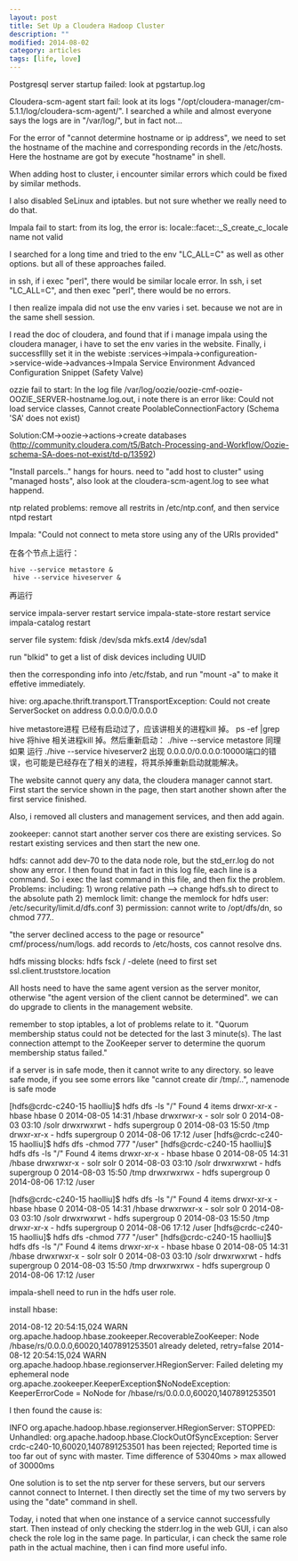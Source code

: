 ```yaml
--- 
layout: post
title: Set Up a Cloudera Hadoop Cluster
description: ""
modified: 2014-08-02
category: articles
tags: [life, love]
---
```


Postgresql server startup failed: look at pgstartup.log

Cloudera-scm-agent start fail: look at its logs "/opt/cloudera-manager/cm-5.1.1/log/cloudera-scm-agent/". I searched a while and almost everyone says the logs are in "/var/log/", but in fact not...

For the error of "cannot determine hostname or ip address", we need to set the hostname of the machine and corresponding records in the /etc/hosts. Here the hostname are got by execute "hostname" in shell.

When adding host to cluster, i encounter similar errors which could be fixed by similar methods.


I also disabled SeLinux and iptables. but not sure whether we really need to do that.


Impala fail to start: 
from its log, the error is: locale::facet::_S_create_c_locale name not valid

I searched for a long time and tried to the env "LC_ALL=C" as well as other options. but all of these approaches failed. 

in ssh, if i exec "perl", there would be similar locale error.
In ssh, i set "LC_ALL=C", and then exec "perl", there would be no errors.

I then realize impala did not use the env varies i set. because we not are in the same shell session.

I read the doc of cloudera, and found that if i manage impala using the cloudera manager, i have to set the env varies in the website. Finally, i successfllly set it in the webiste :services->impala->configureation->service-wide->advances->Impala Service Environment Advanced Configuration Snippet (Safety Valve)


ozzie fail to start:
In the log file /var/log/oozie/oozie-cmf-oozie-OOZIE_SERVER-hostname.log.out, i note there is an error like:
Could not load service classes, Cannot create PoolableConnectionFactory (Schema 'SA' does not exist)

Solution:CM->oozie->actions->create databases (http://community.cloudera.com/t5/Batch-Processing-and-Workflow/Oozie-schema-SA-does-not-exist/td-p/13592)


"Install parcels.." hangs for hours. need to "add host to cluster" using "managed hosts", also look at the cloudera-scm-agent.log to see what happend.

ntp related problems: remove all restrits in /etc/ntp.conf, and then service ntpd restart

Impala: "Could not connect to meta store using any of the URIs provided"

在各个节点上运行：

    hive --service metastore &
     hive --service hiveserver &
再运行

service impala-server restart
service impala-state-store restart
service impala-catalog restart


server file system:
fdisk /dev/sda
mkfs.ext4 /dev/sda1


run "blkid" to get a list of disk devices including UUID

then the corresponding info into /etc/fstab, and run "mount -a" to make it effetive immediately.  

hive:
org.apache.thrift.transport.TTransportException: Could not create ServerSocket on address 0.0.0.0/0.0.0.0

hive metastore进程 已经有启动过了，应该讲相关的进程kill 掉。
ps -ef |grep  hive 
将hive 相关进程kill 掉。然后重新启动：
./hive --service metastore
同理
   如果 运行 ./hive  --service hiveserver2 出现  0.0.0.0/0.0.0.0:10000端口的错误，也可能是已经存在了相关的进程，将其杀掉重新启动就能解决。


The website cannot query any data, the cloudera manager cannot start. First start the service shown in the page, then start another shown after the first service finished.

Also, i removed all clusters and management services, and then add again.

zookeeper: cannot start another server cos there are existing services. So restart existing services and then start the new one.

hdfs: cannot add dev-70 to the data node role, but the std_err.log do not show any error. I then found that in fact in this log file, each line is a command. So i exec the last command in this file, and then fix the problem. Problems: including: 1) wrong relative path --> change hdfs.sh to direct to the absolute path 2) memlock limit: change the memlock for hdfs user: /etc/security/limit.d/dfs.conf 3) permission: cannot write to /opt/dfs/dn, so chmod 777..


"the server declined access to the page or resource" cmf/process/num/logs. add records to /etc/hosts, cos cannot resolve dns.


hdfs missing blocks: hdfs fsck / -delete (need to first set ssl.client.truststore.location


All hosts need to have the same agent version as the server monitor, otherwise "the agent version of the client cannot be determined". we can do upgrade to clients in the management website.

remember to stop iptables, a lot of problems relate to it. "Quorum membership status could not be detected for the last 3 minute(s). The last connection attempt to the ZooKeeper server to determine the quorum membership status failed."

if a server is in safe mode, then it cannot write to any directory. so leave safe mode, if you see some errors like "cannot create dir /tmp/..", namenode is safe mode


[hdfs@crdc-c240-15 haolliu]$ hdfs dfs -ls "/"
Found 4 items
drwxr-xr-x   - hbase hbase               0 2014-08-05 14:31 /hbase
drwxrwxr-x   - solr  solr                0 2014-08-03 03:10 /solr
drwxrwxrwt   - hdfs  supergroup          0 2014-08-03 15:50 /tmp
drwxr-xr-x   - hdfs  supergroup          0 2014-08-06 17:12 /user
[hdfs@crdc-c240-15 haolliu]$ hdfs dfs -chmod 777 "/user"
[hdfs@crdc-c240-15 haolliu]$ hdfs dfs -ls "/"
Found 4 items
drwxr-xr-x   - hbase hbase               0 2014-08-05 14:31 /hbase
drwxrwxr-x   - solr  solr                0 2014-08-03 03:10 /solr
drwxrwxrwt   - hdfs  supergroup          0 2014-08-03 15:50 /tmp
drwxrwxrwx   - hdfs  supergroup          0 2014-08-06 17:12 /user

[hdfs@crdc-c240-15 haolliu]$ hdfs dfs -ls "/"
Found 4 items
drwxr-xr-x   - hbase hbase               0 2014-08-05 14:31 /hbase
drwxrwxr-x   - solr  solr                0 2014-08-03 03:10 /solr
drwxrwxrwt   - hdfs  supergroup          0 2014-08-03 15:50 /tmp
drwxr-xr-x   - hdfs  supergroup          0 2014-08-06 17:12 /user
[hdfs@crdc-c240-15 haolliu]$ hdfs dfs -chmod 777 "/user"
[hdfs@crdc-c240-15 haolliu]$ hdfs dfs -ls "/"
Found 4 items
drwxr-xr-x   - hbase hbase               0 2014-08-05 14:31 /hbase
drwxrwxr-x   - solr  solr                0 2014-08-03 03:10 /solr
drwxrwxrwt   - hdfs  supergroup          0 2014-08-03 15:50 /tmp
drwxrwxrwx   - hdfs  supergroup          0 2014-08-06 17:12 /user

impala-shell need to run in the hdfs user role.


install hbase:

2014-08-12 20:54:15,024 WARN org.apache.hadoop.hbase.zookeeper.RecoverableZooKeeper: Node /hbase/rs/0.0.0.0,60020,1407891253501 already deleted, retry=false
2014-08-12 20:54:15,024 WARN org.apache.hadoop.hbase.regionserver.HRegionServer: Failed deleting my ephemeral node
org.apache.zookeeper.KeeperException$NoNodeException: KeeperErrorCode = NoNode for /hbase/rs/0.0.0.0,60020,1407891253501

I then found the cause is:

INFO org.apache.hadoop.hbase.regionserver.HRegionServer: STOPPED: Unhandled: org.apache.hadoop.hbase.ClockOutOfSyncException: Server crdc-c240-10,60020,1407891253501 has been rejected; Reported time is too far out of sync with master.  Time difference of 53040ms > max allowed of 30000ms

One solution is to set the ntp server for these servers, but our servers cannot connect to Internet. I then directly set the time of my two servers by using the "date" command in shell.

Today, i noted that when one instance of a service cannot successfully start. Then instead of only checking the stderr.log in the web GUI, i can also check the role log in the same page. In particular, i can check the same role path in the actual machine, then i can find more useful info.

